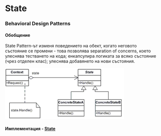 # State
### Behavioral Design Patterns

#### Обобщение
State Pattern-ът изменя поведението на обект, когато неговото състояние се промени - това позволява separation of concerns, което улеснява тестването на кода; енкапсулира логиката за всяко състояние (чрез отделен клас); улеснява добавянето на нови състояния.

![State](Images/state.gif)

#### Имплементация - [State](State/)
